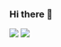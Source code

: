 ### Hi there 👋

![](https://raw.githubusercontent.com/Gatmatz/github-stats/master/generated/overview.svg#gh-dark-mode-only)
![](https://raw.githubusercontent.com/Gatmatz/github-stats/master/generated/overview.svg#gh-light-mode-only)
